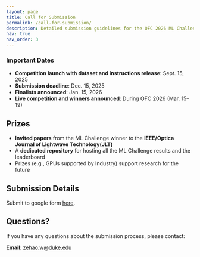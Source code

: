 ```yaml
---
layout: page
title: Call for Submission
permalink: /call-for-submission/
description: Detailed submission guidelines for the OFC 2026 ML Challenge.
nav: true
nav_order: 3
---
```




### Important Dates
- **Competition launch with dataset and instructions release**: Sept. 15, 2025
- **Submission deadline**: Dec. 15, 2025
- **Finalists announced**: Jan. 15, 2026
- **Live competition and winners announced**: During OFC 2026 (Mar. 15–19)

## Prizes

- **Invited papers** from the ML Challenge winner to the **IEEE/Optica Journal of Lightwave Technology(JLT)**
- A **dedicated repository** for hosting all the ML Challenge results and the leaderboard
- Prizes (e.g., GPUs supported by Industry) support research for the future

## Submission Details

Submit to google form [here](mailto:zehao.w@duke.edu).

## Questions?
If you have any questions about the submission process, please contact:

**Email**: [zehao.w@duke.edu](mailto:zehao.w@duke.edu) 